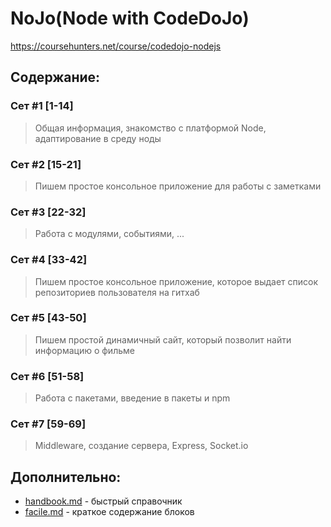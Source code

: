 # NoJo(Node with CodeDoJo)
https://coursehunters.net/course/codedojo-nodejs


## Содержание:

### Сет #1 [1-14]
 > Общая информация, знакомство с платформой Node, адаптирование в среду ноды


### Сет #2 [15-21]
 > Пишем простое консольное приложение для работы с заметками


### Сет #3 [22-32]
 > Работа с модулями, событиями, ...

### Сет #4 [33-42]
 > Пишем простое консольное  приложение, которое выдает список репозиториев пользователя на гитхаб


### Сет #5 [43-50]
 > Пишем простой динамичный сайт, который позволит найти информацию о фильме


### Сет #6 [51-58]
 > Работа с пакетами, введение в пакеты и npm


### Сет #7 [59-69]
 > Middleware, создание сервера, Express, Socket.io 





## Дополнительно:

 - [handbook.md](handbook.md "справочник") - быстрый справочник
 - [facile.md](facile.md "краткое содержание блоков") - краткое содержание блоков
